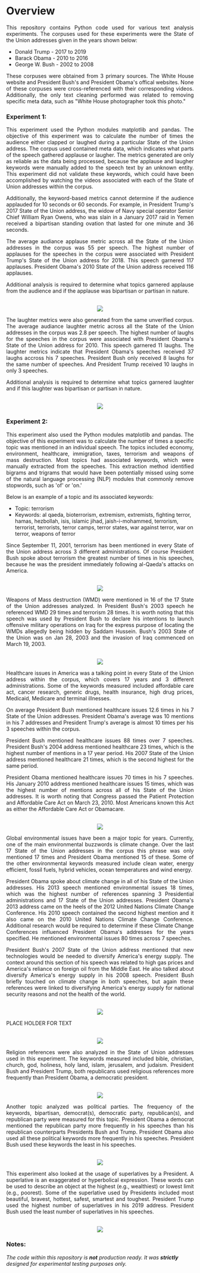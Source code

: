 # Overview

<p align="justify">
This repository contains Python code used for various text analysis experiments. The corpuses used for these experiments were the State of the Union addresses given in the years shown below: 
  
- Donald Trump - 2017 to 2019
- Barack Obama - 2010 to 2016
- George W. Bush - 2002 to 2008
</p>

<p align="justify">
These corpuses were obtained from 3 primary sources. The White House website and President Bush's and President Obama's offical websites. None of these corpuses were cross-referenced with their corresponding videos.  Additionally, the only text cleaning performed was related to removing specific meta data, such as "White House photographer <name> took this photo."
</p>

### Experiment 1:

<p align="justify">
This experiment used the Python modules matplotlib and pandas. The objective of this experiment was to calculate the number of times the audience either clapped or laughed during a particular State of the Union address. The corpus used contained meta data, which indicates what parts of the speech gathered applause or laugher. The metrics generated are only as reliable as the data being processed, because the applause and laugher keywords were manually added to the speech text by an unknown entity. This experiment did not validate these keywords, which could have been accomplished by watching the videos associated with each of the State of Union addresses within the corpus.
</p>

<p align="justify">
Additionally, the keyword-based metrics cannot determine if the audience applauded for 10 seconds or 60 seconds. For example, in President Trump's 2017 State of the Union address, the widow of Navy special operator Senior Chief William Ryan Owens, who was slain in a January 2017 raid in Yemen received a bipartisan standing ovation that lasted for one minute and 36 seconds.
</p>

<p align="justify">
The average audiance applause metric across all the State of the Union addresses in the corpus was 55 per speech. The highest number of applauses for the speeches in the corpus were associated with President Trump's State of the Union address for 2018. This speech garnered 117 applauses. President Obama's 2010 State of the Union address received 116 applauses.
</p>

<p align="justify">
Additional analysis is required to determine what topics garnered applause from the audience and if the applause was bipartisan or partisan in nature. 
</p>

<p align="center"><br>
<img src="https://github.com/johnbumgarner/sotu_nlp_experiments/blob/master/sotu_charts/sotu_applause_metrics.png">
</p>

<p align="justify">
The laughter metrics were also generated from the same unverified corpus. The average audiance laughter metric across all the State of the Union addresses in the corpus was 2.8 per speech. The highest number of laughs for the speeches in the corpus were associated with President Obama's State of the Union address for 2010. This speech garnered 11 laughs. The laughter metrics indicate that President Obama's speeches received 37 laughs accross his 7 speeches.  President Bush only received 8 laughs for the same number of speeches. And President Trump received 10 laughs in only 3 speeches.
</p>

<p align="justify">
Additional analysis is required to determine what topics garnered laughter and if this laughter was bipartisan or partisan in nature. 
</p>

<p align="center"><br>
<img src="https://github.com/johnbumgarner/sotu_nlp_experiments/blob/master/sotu_charts/sotu_laughter_metrics.png">
</p>

### Experiment 2:

<p align="justify">
This experiment also used the Python modules matplotlib and pandas. The objective of this experiment was to calculate the number of times a specific topic was mentioned in an individual speech.  The topics included economy, environment, healthcare, immigration, taxes, terrorism and weapons of mass destruction. Most topics had associated keywords, which were manually extracted from the speeches. This extraction method identified bigrams and trigrams that would have been potentially missed using some of the natural language processing (NLP) modules that commonly remove stopwords, such as 'of' or 'on.' 
  
Below is an example of a topic and its associated keywords:

- Topic: terrorism
- Keywords: al qaeda, bioterrorism, extremism, extremists, fighting terror, hamas, hezbollah, isis, islamic jihad, jaish-i-mohammed, terrorism, terrorist, terrorists, terror camps, terror states, war against terror, war on terror, weapons of terror
</p>

<p align="justify">
Since September 11, 2001, terrorism has been mentioned in every State of the Union address across 3 different administrations. Of course President Bush spoke about terrorism the greatest number of times in his speeches, because he was the president immediately following al-Qaeda's attacks on America.  
</p> 

<p align="center"><br>
<img src="https://github.com/johnbumgarner/sotu_nlp_experiments/blob/master/sotu_charts/sotu_terrorism_metrics.png">
</p>

<p align="justify">
Weapons of Mass destruction (WMD) were mentioned in 16 of the 17 State of the Union addresses analyzed. In President Bush's 2003 speech he referenced WMD 29 times and terrorism 28 times. It is worth noting that this speech was used by President Bush to declare his intentions to launch offensive military operations on Iraq for the express purpose of locating the WMDs allegedly being hidden by Saddam Hussein.  Bush's 2003 State of the Union was on Jan 28, 2003 and the invasion of Iraq commenced on March 19, 2003.
</p> 

<p align="center"><br>
<img src="https://github.com/johnbumgarner/sotu_nlp_experiments/blob/master/sotu_charts/sotu_wmd_metrics.png">
</p>

<p align="justify">
Healthcare issues in America was a talking point in every State of the Union address within the corpus, which covers 17 years and 3 different administrations.  Some of the keywords measured included affordable care act, cancer research, generic drugs, health insurance, high drug prices, Medicaid, Medicare and terminal illnesses. 
</p>

<p align="justify">
On average President Bush mentioned healthcare issues 12.6 times in his 7 State of the Union addresses. President Obama's average was 10 mentions in his 7 addresses and President Trump's average is almost 10 times per his 3 speeches within the corpus. 
</p>

<p align="justify">
President Bush mentioned healthcare issues 88 times over 7 speeches. President Bush's 2004 address mentioned healthcare 23 times, which is the highest number of mentions in a 17 year period. His 2007 State of the Union address mentioned healthcare 21 times, which is the second highest for the same period.
</p>

<p align="justify">
President Obama mentioned healthcare issues 70 times in his 7 speeches. His January 2010 address mentioned healthcare issues 15 times, which was the highest number of mentions across all of his State of the Union addresses. It is worth noting that Congress passed the Patient Protection and Affordable Care Act on March 23, 2010. Most Americans known this Act as either the Affordable Care Act or Obamacare.  
</p>

<p align="center"><br>
<img src="https://github.com/johnbumgarner/sotu_nlp_experiments/blob/master/sotu_charts/sotu_healthcare_metrics.png">
</p>

<p align="justify">
Global environmental issues have been a major topic for years. Currently, one of the main environmental buzzwords is climate change. Over the last 17 State of the Union addresses in the corpus this phrase was only mentioned 17 times and President Obama mentioned 15 of these. Some of the other environmental keywords measured include clean water, energy efficient, fossil fuels, hybrid vehicles, ocean temperatures and wind energy. </p>

<p align="justify">
President Obama spoke about climate change in all of his State of the Union addresses.  His 2013 speech mentioned environmental issues 18 times, which was the highest number of references spanning 3 Presidential administrations and 17 State of the Union addresses.  President Obama's 2013 address came on the heels of the 2012 United Nations Climate Change Conference. His 2010 speech contained the second highest mention and it also came on the 2010 United Nations Climate Change Conference. Additional research would be required to determine if these Climate Change Conferences influenced President Obama's addresses for the years specified. He mentioned environmental issues 80 times across 7 speeches.
</p>

<p align="justify">
President Bush's 2007 State of the Union address mentioned that new technologies would be needed to diversify America's energy supply. The context around this section of his speech was related to high gas prices and America's reliance on foreign oil from the Middle East. 
He also talked about diversify America's energy supply in his 2008 speech.  President Bush briefly touched on climate change in both speeches, but again these references were linked to diversifying America's energy supply for national security reasons and not the health of the world.
</p>

<p align="center"><br>
<img src="https://github.com/johnbumgarner/sotu_nlp_experiments/blob/master/sotu_charts/sotu_environmental_metrics.png">
</p>

<p align="justify">
PLACE HOLDER FOR TEXT
</p>

<p align="center"><br>
<img src="https://github.com/johnbumgarner/sotu_nlp_experiments/blob/master/sotu_charts/sotu_border_security_immigration_metrics.png">
</p>



<p align="justify">
Religion references were also analyzed in the State of Union addresses used in this experiment. The keywords measured included
bible, christian, church, god, holiness, holy land, islam, jerusalem, and judaism. President Bush and President Trump, both republicans used religious references more frequently than President Obama, a democratic president. 
</p>
  
<p align="center"><br>
<img src="https://github.com/johnbumgarner/sotu_nlp_experiments/blob/master/sotu_charts/sotu_religious_metrics.png">
</p>

<p align="justify">
Another topic analyzed was political parties. The frequency of the keywords, bipartisan, democrat(s), democratic party, republican(s), and republican party were measured for this topic.  President Obama a democrat mentioned the republican party more frequently in his speeches than his republican counterparts Presidents Bush and Trump.  President Obama also used all these political keywords more frequently in his speeches. President Bush used these keywords the least in his speeches.
</p>

<p align="center"><br>
<img src="https://github.com/johnbumgarner/sotu_nlp_experiments/blob/master/sotu_charts/sotu_political_parties_metrics.png">
</p>

<p align="justify">
This experiment also looked at the usage of superlatives by a President. A superlative is an exaggerated or hyperbolical expression.  These words can be used to describe an object at the highest (e.g., wealthiest) or lowest limit (e.g., poorest).  Some of the superlative used by Presidents included most beautiful, bravest, hottest, safest, smartest and toughest.  President Trump used the highest number of superlatives in his 2019 address. President Bush used the least number of superlatives in his speeches.  
</p>

<p align="center"><br>
<img src="https://github.com/johnbumgarner/sotu_nlp_experiments/blob/master/sotu_charts/sotu_superlative_metrics.png">
</p>

### Notes:

_The code within this repository is **not** production ready. It was **strictly** designed for experimental testing purposes only._
